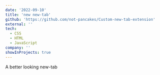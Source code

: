 ```yaml
---
date: '2022-09-10'
title: 'new new-tab'
github: 'https://github.com/not-pancakes/Custom-new-tab-extension'
external: ''
tech:
  - CSS
  - HTML
  - JavaScript
company: ''
showInProjects: true
---
```


A better looking new-tab
